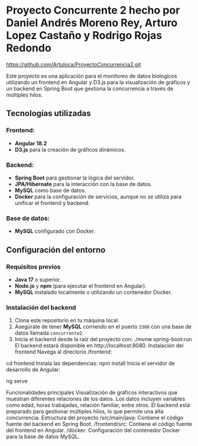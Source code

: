 # Proyecto Concurrente 2 hecho por Daniel Andrés Moreno Rey, Arturo Lopez Castaño y Rodrigo Rojas Redondo
https://github.com/Artuloca/ProyectoConcurrencia2.git

Este proyecto es una aplicación para el monitoreo de datos biologicos utilizando un frontend en Angular y D3.js para la visualización de gráficos y un backend en Spring Boot que gestiona la concurrencia a través de múltiples hilos.

## Tecnologías utilizadas

### Frontend:
- **Angular 18.2**
- **D3.js** para la creación de gráficos dinámicos.

### Backend:
- **Spring Boot** para gestionar la lógica del servidor.
- **JPA/Hibernate** para la interacción con la base de datos.
- **MySQL** como base de datos.
- **Docker** para la configuración de servicios, aunque no se utiliza para unificar el frontend y backend.

### Base de datos:
- **MySQL** configurado con Docker.

## Configuración del entorno

### Requisitos previos
- **Java 17** o superior.
- **Node.js** y **npm** (para ejecutar el frontend en Angular).
- **MySQL** instalado localmente o utilizando un contenedor Docker.

### Instalación del backend

1. Clona este repositorio en tu máquina local.
2. Asegúrate de tener **MySQL** corriendo en el puerto `3308` con una base de datos llamada `concurrente2`.
3. Inicia el backend desde la raíz del proyecto con:
   ./mvnw spring-boot:run
El backend estará disponible en http://localhost:8080.
Instalación del frontend
Navega al directorio /frontend:

cd frontend
Instala las dependencias:
npm install
Inicia el servidor de desarrollo de Angular:

ng serve


Funcionalidades principales
Visualización de gráficos interactivos que muestran diferentes relaciones de los datos.
Los datos incluyen variables como edad, horas trabajadas, relación familiar, entre otros.
El backend está preparado para gestionar múltiples hilos, lo que permite una alta concurrencia.
Estructura del proyecto
/src/main/java: Contiene el código fuente del backend en Spring Boot.
/frontend/src: Contiene el código fuente del frontend en Angular.
/docker: Configuración del contenedor Docker para la base de datos MySQL.
